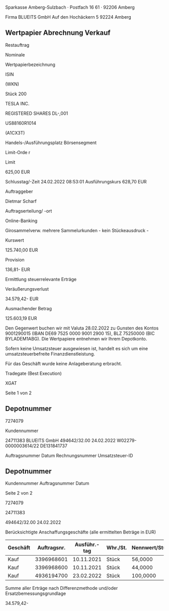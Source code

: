 <!-- image -->

Sparkasse Amberg-Sulzbach · Postfach 16 61 · 92206 Amberg

Firma BLUEITS GmbH Auf den Hochäckern 5 92224 Amberg

## Wertpapier Abrechnung Verkauf

Restauftrag

Nominale

Wertpapierbezeichnung

ISIN

(WKN)

Stück 200

TESLA INC.

REGISTERED SHARES DL-,001

US88160R1014

(A1CX3T)

Handels-/Ausführungsplatz Börsensegment

Limit-Orde r

Limit

625,00 EUR

Schlusstag/-Zeit 24.02.2022 08:53:01 Ausführungskurs 628,70 EUR

Auftraggeber

Dietmar Scharf

Auftragserteilung/ -ort

Online-Banking

Girosammelverw. mehrere Sammelurkunden - kein Stückeausdruck -

Kurswert

125.740,00 EUR

Provision

136,81- EUR

Ermittlung steuerrelevante Erträge

Veräußerungsverlust

34.579,42- EUR

Ausmachender Betrag

125.603,19 EUR

Den Gegenwert buchen wir mit Valuta 28.02.2022 zu Gunsten des Kontos 9001290015 (IBAN DE69 7525 0000 9001 2900 15), BLZ 75250000 (BIC BYLADEM1ABG). Die Wertpapiere entnehmen wir Ihrem Depotkonto.

Sofern keine Umsatzsteuer ausgewiesen ist, handelt es sich um eine umsatzsteuerbefreite Finanzdienstleistung.

Für das Geschäft wurde keine Anlageberatung erbracht.

Tradegate (Best Execution)

XGAT

Seite 1 von 2

## Depotnummer

7274079

Kundennummer

24711383 BLUEITS GmbH 494642/32.00 24.02.2022 W02279-0000003614/22 DE131841737

Auftragsnummer Datum Rechnungsnummer Umsatzsteuer-ID

<!-- image -->

## Depotnummer

Kundennummer Auftragsnummer Datum

Seite 2 von 2

7274079

24711383

494642/32.00 24.02.2022

Berücksichtigte Anschaffungsgeschäfte (alle ermittelten Beträge in EUR)

| Geschäft   |   Auftragsnr. | Ausführ.-tag   | Whr./St.   | Nennwert/Stück   | AS-Kosten   | Erlös     | ant. Ergebnis   |     |
|------------|---------------|----------------|------------|------------------|-------------|-----------|-----------------|-----|
| Kauf       |    3396968601 | 10.11.2021     | Stück      | 56,0000          | 50.109,76-  | 35.168,89 | 14.940,87-      | (D) |
| Kauf       |    3396968600 | 10.11.2021     | Stück      | 44,0000          | 39.331,60-  | 27.632,70 | 11.698,90-      | (D) |
| Kauf       |    4936194700 | 23.02.2022     | Stück      | 100,0000         | 70.741,25-  | 62.801,60 | 7.939,65-       | (D) |

Summe aller Erträge nach Differenzmethode und/oder Ersatzbemessungsgrundlage

34.579,42-